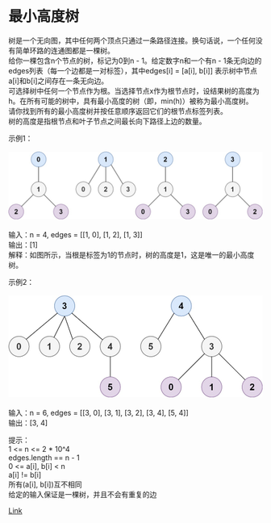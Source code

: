 <h1>最小高度树</h1>

树是一个无向图，其中任何两个顶点只通过一条路径连接。换句话说，一个任何没有简单环路的连通图都是一棵树。</br>
给你一棵包含n个节点的树，标记为0到n - 1。给定数字n和一个有n - 1条无向边的edges列表（每一个边都是一对标签），其中edges[i] = [a[i], b[i]] 表示树中节点a[i]和b[i]之间存在一条无向边。</br>
可选择树中任何一个节点作为根。当选择节点x作为根节点时，设结果树的高度为h。在所有可能的树中，具有最小高度的树（即，min(h)）被称为最小高度树。</br>
请你找到所有的最小高度树并按任意顺序返回它们的根节点标签列表。</br>
树的高度是指根节点和叶子节点之间最长向下路径上边的数量。</br>

示例1：</br>
</br>![](./image/1.jpeg)</br></br>
输入：n = 4, edges = [[1, 0], [1, 2], [1, 3]]</br>
输出：[1]</br>
解释：如图所示，当根是标签为1的节点时，树的高度是1，这是唯一的最小高度树。</br>

示例2：</br>
</br>![](./image/2.jpeg)</br></br>
输入：n = 6, edges = [[3, 0], [3, 1], [3, 2], [3, 4], [5, 4]]</br>
输出：[3, 4]</br>

提示：</br>
1 <= n <= 2 * 10^4</br>
edges.length == n - 1</br>
0 <= a[i], b[i] < n</br>
a[i] != b[i]</br>
所有(a[i], b[i])互不相同</br>
给定的输入保证是一棵树，并且不会有重复的边</br>

[Link](https://leetcode-cn.com/problems/minimum-height-trees/)